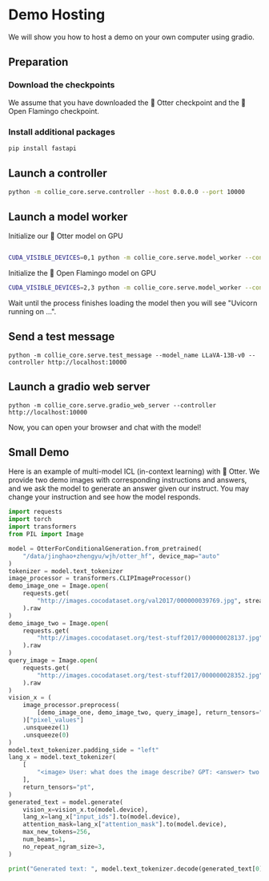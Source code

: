 # Demo Hosting

We will show you how to host a demo on your own computer using gradio.

## Preparation

### Download the checkpoints

We assume that you have downloaded the 🦦 Otter checkpoint and the 🦩 Open Flamingo checkpoint.

### Install additional packages

``` bash
pip install fastapi
```

## Launch a controller

``` bash
python -m collie_core.serve.controller --host 0.0.0.0 --port 10000
```

## Launch a model worker

Initialize our 🦦 Otter model on GPU

``` bash

CUDA_VISIBLE_DEVICES=0,1 python -m collie_core.serve.model_worker --controller http://localhost:10000 --port 40000 --worker http://localhost:40000 --model_name otter --checkpoint_path path/to/the/otter/checkpoint --num_gpus 2

```

Initialize the 🦩 Open Flamingo model on GPU

``` bash
CUDA_VISIBLE_DEVICES=2,3 python -m collie_core.serve.model_worker --controller http://localhost:10000 --port 40001 --worker http://localhost:40001 --model_name open_flamingo_original --checkpoint_path path/to/the/flamingo/checkpoint --num_gpus 2
```

Wait until the process finishes loading the model then you will see "Uvicorn running on ...".

## Send a test message

```Shell
python -m collie_core.serve.test_message --model_name LLaVA-13B-v0 --controller http://localhost:10000
```

## Launch a gradio web server

```Shell
python -m collie_core.serve.gradio_web_server --controller http://localhost:10000
```

Now, you can open your browser and chat with the model!

## Small Demo

Here is an example of multi-model ICL (in-context learning) with 🦦 Otter. We provide two demo images with corresponding instructions and answers, and we ask the model to generate an answer given our instruct. You may change your instruction and see how the model responds. 

``` python
import requests
import torch
import transformers
from PIL import Image

model = OtterForConditionalGeneration.from_pretrained(
    "/data/jinghao+zhengyu/wjh/otter_hf", device_map="auto"
)
tokenizer = model.text_tokenizer
image_processor = transformers.CLIPImageProcessor()
demo_image_one = Image.open(
    requests.get(
        "http://images.cocodataset.org/val2017/000000039769.jpg", stream=True
    ).raw
)
demo_image_two = Image.open(
    requests.get(
        "http://images.cocodataset.org/test-stuff2017/000000028137.jpg", stream=True
    ).raw
)
query_image = Image.open(
    requests.get(
        "http://images.cocodataset.org/test-stuff2017/000000028352.jpg", stream=True
    ).raw
)
vision_x = (
    image_processor.preprocess(
        [demo_image_one, demo_image_two, query_image], return_tensors="pt"
    )["pixel_values"]
    .unsqueeze(1)
    .unsqueeze(0)
)
model.text_tokenizer.padding_side = "left"
lang_x = model.text_tokenizer(
    [
        "<image> User: what does the image describe? GPT: <answer> two cats sleeping. <|endofchunk|> <image> User: what does the image describe? GPT: <answer> a bathroom sink. <|endofchunk|> <image> User: what does the image describe? GPT: <answer>"
    ],
    return_tensors="pt",
)
generated_text = model.generate(
    vision_x=vision_x.to(model.device),
    lang_x=lang_x["input_ids"].to(model.device),
    attention_mask=lang_x["attention_mask"].to(model.device),
    max_new_tokens=256,
    num_beams=1,
    no_repeat_ngram_size=3,
)

print("Generated text: ", model.text_tokenizer.decode(generated_text[0]))
```
